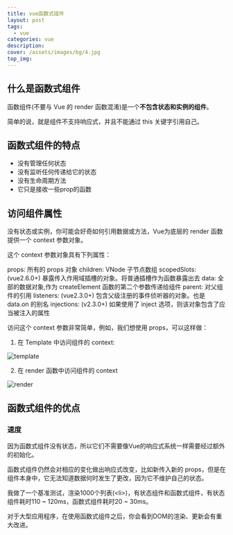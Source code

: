 ```yaml
---
title: vue函数式组件
layout: post
tags: 
  - vue
categories: vue
description: 
cover: /assets/images/bg/4.jpg
top_img: 
---
```



## 什么是函数式组件

函数组件(不要与 Vue 的 render 函数混淆)是一个**不包含状态和实例的组件**。

简单的说，就是组件不支持响应式，并且不能通过 this 关键字引用自己。

## 函数式组件的特点

- 没有管理任何状态
- 没有监听任何传递给它的状态
- 没有生命周期方法
- 它只是接收一些prop的函数

## 访问组件属性

没有状态或实例，你可能会好奇如何引用数据或方法，Vue为底层的 render 函数提供一个 context 参数对象。

这个 context 参数对象具有下列属性：

props: 所有的 props 对象
children: VNode 子节点数组
scopedSlots: (vue2.6.0+) 暴露传入作用域插槽的对象。将普通插槽作为函数暴露出去
data: 全部的数据对象,作为 createElement 函数的第二个参数传递给组件
parent: 对父组件的引用
listeners: (vue2.3.0+) 包含父级注册的事件侦听器的对象。也是 data.on 的别名
injections: (v2.3.0+)  如果使用了 inject 选项，则该对象包含了应当被注入的属性

访问这个 context 参数非常简单，例如，我们想使用 props，可以这样做：

1. 在 Template 中访问组件的 context:

![template](../../assets/images/functional-comp-template.jpg)

2. 在 render 函数中访问组件的 context

![render](../../assets/images/functional-comp-render.jpg)


## 函数式组件的优点

### 速度

因为函数式组件没有状态，所以它们不需要像Vue的响应式系统一样需要经过额外的初始化。

函数式组件仍然会对相应的变化做出响应式改变，比如新传入新的 props，但是在组件本身中，它无法知道数据何时发生了更改，因为它不维护自己的状态。

我做了一个基准测试，渲染1000个列表(&lt;li>)，有状态组件和函数式组件，有状态组件耗时110 ~ 120ms，函数式组件耗时20 ~ 30ms。

对于大型应用程序，在使用函数式组件之后，你会看到DOM的渲染、更新会有重大改进。


